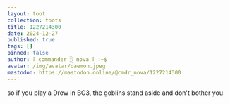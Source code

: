 ```yaml
---
layout: toot
collection: toots
title: 1227214300
date: 2024-12-27
published: true
tags: []
pinned: false
author: ⸸ commander ░ nova ⸸ :~$
avatar: /img/avatar/daemon.jpeg
mastodon: https://mastodon.online/@cmdr_nova/1227214300
---
```


so if you play a Drow in BG3, the goblins stand aside and don't bother you

